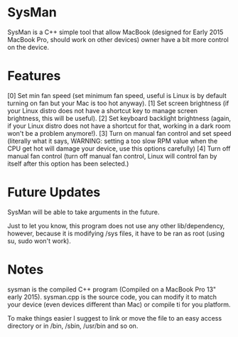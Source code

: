 # SysMan
SysMan is a C++ simple tool that allow MacBook (designed for Early 2015 MacBook Pro, should work on other devices) owner have a bit more control on the device.

# Features
[0] Set min fan speed (set minimum fan speed, useful is Linux is by default turning on fan but your Mac is too hot anyway).
[1] Set screen brightness (if your Linux distro does not have a shortcut key to manage screen brightness, this will be useful).
[2] Set keyboard backlight brightness (again, if your Linux distro does not have a shortcut for that, working in a dark room won't be a problem anymore!).
[3] Turn on manual fan control and set speed (literally what it says, WARNING: setting a too slow RPM value when the CPU get hot will damage your device, use this options carefully)
[4] Turn off manual fan control (turn off manual fan control, Linux will control fan by itself after this option has been selected.)

# Future Updates
SysMan will be able to take arguments in the future.

Just to let you know, this program does not use any other lib/dependency, however, because it is modifying /sys files, it have to be ran as root (using su, sudo won't work).

# Notes
sysman is the compiled C++ program (Compiled on a MacBook Pro 13" early 2015).
sysman.cpp is the source code, you can modify it to match your device (even devices different than Mac) or compile ti for you platform.

To make things easier I suggest to link or move the file to an easy access directory or in /bin, /sbin, /usr/bin and so on.
